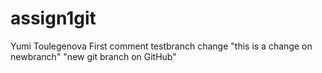 # assign1git
Yumi Toulegenova
First comment
testbranch change
"this is a change on newbranch"
"new git branch on GitHub"
